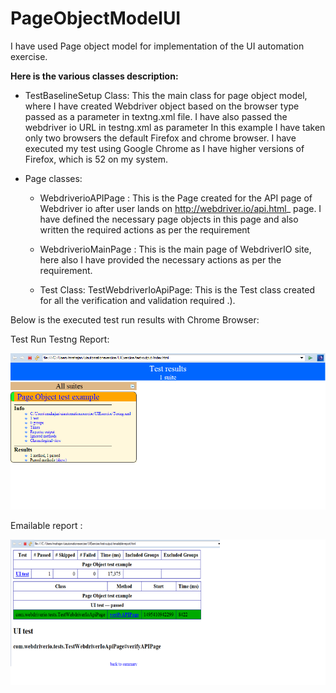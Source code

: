 # PageObjectModelUI
I have used Page object model for implementation of the UI automation exercise. 

**Here is the various classes description:**

- TestBaselineSetup Class: This the main class for page object model, where I have  created  Webdriver object based on the browser type passed as a parameter in textng.xml file. I have also passed the webdriver io  URL in testng.xml as parameter
	In this example I have taken only two browsers the default Firefox and chrome browser. I have executed my test using Google Chrome as I have higher versions of Firefox, which is 52 on my system. 

- Page classes:
	- WebdriverioAPIPage : This is the Page created for the API page of Webdriver io after user lands on http://webdriver.io/api.html_ page. I have defined the necessary page objects in this page and also written the required actions as per the requirement

	- WebdriverioMainPage : This is the main page of WebdriverIO site, here also I have provided the necessary actions as per the requirement.

	- Test Class:
TestWebdriverIoApiPage: This is the Test class created for all the verification and validation required .).

Below is the executed test run results with Chrome Browser:


Test Run Testng Report:

![alt text](https://github.com/rhythm8416/PageObjectModelUI/blob/master/readme-images/Test%20run%201.png)

Emailable  report :
 
 ![alt text](https://github.com/rhythm8416/PageObjectModelUI/blob/master/readme-images/Emailable%20report.png)



